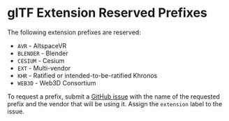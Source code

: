 # glTF Extension Reserved Prefixes

The following extension prefixes are reserved:

* `AVR` - AltspaceVR
* `BLENDER` - Blender
* `CESIUM` - Cesium
* `EXT` - Multi-vendor
* `KHR` - Ratified or intended-to-be-ratified Khronos
* `WEB3D` - Web3D Consortium

To request a prefix, submit a [GitHub issue](https://github.com/KhronosGroup/glTF/issues/new) with the name of the requested prefix and the vendor that will be using it.  Assign the `extension` label to the issue.
